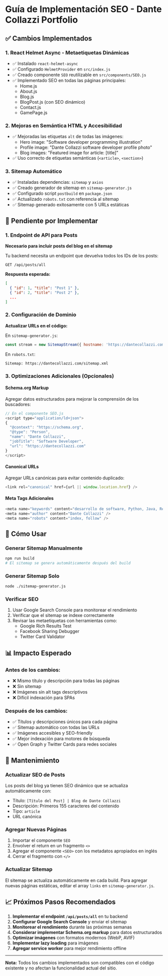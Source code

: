 # Guía de Implementación SEO - Dante Collazzi Portfolio

## ✅ Cambios Implementados

### 1. React Helmet Async - Metaetiquetas Dinámicas
- ✅ Instalado `react-helmet-async`
- ✅ Configurado `HelmetProvider` en `src/index.js`
- ✅ Creado componente `SEO` reutilizable en `src/components/SEO.js`
- ✅ Implementado SEO en todas las páginas principales:
  - Home.js
  - About.js
  - Blog.js
  - BlogPost.js (con SEO dinámico)
  - Contact.js
  - GamePage.js

### 2. Mejoras en Semántica HTML y Accesibilidad
- ✅ Mejoradas las etiquetas `alt` de todas las imágenes:
  - Hero image: "Software developer programming illustration"
  - Profile image: "Dante Collazzi software developer profile photo"
  - Blog images: "Featured image for article: [title]"
- ✅ Uso correcto de etiquetas semánticas (`<article>`, `<section>`)

### 3. Sitemap Automático
- ✅ Instaladas dependencias: `sitemap` y `axios`
- ✅ Creado generador de sitemap en `sitemap-generator.js`
- ✅ Configurado script `postbuild` en `package.json`
- ✅ Actualizado `robots.txt` con referencia al sitemap
- ✅ Sitemap generado exitosamente con 5 URLs estáticas

## 🔄 Pendiente por Implementar

### 1. Endpoint de API para Posts
**Necesario para incluir posts del blog en el sitemap**

Tu backend necesita un endpoint que devuelva todos los IDs de los posts:
```
GET /api/posts/all
```

**Respuesta esperada:**
```json
[
  { "id": 1, "title": "Post 1" },
  { "id": 2, "title": "Post 2" },
  ...
]
```

### 2. Configuración de Dominio
**Actualizar URLs en el código:**

En `sitemap-generator.js`:
```javascript
const stream = new SitemapStream({ hostname: 'https://dantecollazzi.com' });
```

En `robots.txt`:
```
Sitemap: https://dantecollazzi.com/sitemap.xml
```

### 3. Optimizaciones Adicionales (Opcionales)

#### Schema.org Markup
Agregar datos estructurados para mejorar la comprensión de los buscadores:

```javascript
// En el componente SEO.js
<script type="application/ld+json">
{
  "@context": "https://schema.org",
  "@type": "Person",
  "name": "Dante Collazzi",
  "jobTitle": "Software Developer",
  "url": "https://dantecollazzi.com"
}
</script>
```

#### Canonical URLs
Agregar URLs canónicas para evitar contenido duplicado:

```javascript
<link rel="canonical" href={url || window.location.href} />
```

#### Meta Tags Adicionales
```javascript
<meta name="keywords" content="desarrollo de software, Python, Java, React, programación" />
<meta name="author" content="Dante Collazzi" />
<meta name="robots" content="index, follow" />
```

## 🚀 Cómo Usar

### Generar Sitemap Manualmente
```bash
npm run build
# El sitemap se genera automáticamente después del build
```

### Generar Sitemap Solo
```bash
node ./sitemap-generator.js
```

### Verificar SEO
1. Usar Google Search Console para monitorear el rendimiento
2. Verificar que el sitemap se indexe correctamente
3. Revisar las metaetiquetas con herramientas como:
   - Google Rich Results Test
   - Facebook Sharing Debugger
   - Twitter Card Validator

## 📊 Impacto Esperado

### Antes de los cambios:
- ❌ Mismo título y descripción para todas las páginas
- ❌ Sin sitemap
- ❌ Imágenes sin alt tags descriptivos
- ❌ Difícil indexación para SPAs

### Después de los cambios:
- ✅ Títulos y descripciones únicos para cada página
- ✅ Sitemap automático con todas las URLs
- ✅ Imágenes accesibles y SEO-friendly
- ✅ Mejor indexación para motores de búsqueda
- ✅ Open Graph y Twitter Cards para redes sociales

## 🔧 Mantenimiento

### Actualizar SEO de Posts
Los posts del blog ya tienen SEO dinámico que se actualiza automáticamente con:
- Título: `[Título del Post] | Blog de Dante Collazzi`
- Descripción: Primeros 155 caracteres del contenido
- Tipo: `article`
- URL canónica

### Agregar Nuevas Páginas
1. Importar el componente `SEO`
2. Envolver el return en un fragmento `<>`
3. Agregar el componente `<SEO>` con los metadatos apropiados en inglés
4. Cerrar el fragmento con `</>`

### Actualizar Sitemap
El sitemap se actualiza automáticamente en cada build. Para agregar nuevas páginas estáticas, editar el array `links` en `sitemap-generator.js`.

## 📈 Próximos Pasos Recomendados

1. **Implementar el endpoint `/api/posts/all`** en tu backend
2. **Configurar Google Search Console** y enviar el sitemap
3. **Monitorear el rendimiento** durante las próximas semanas
4. **Considerar implementar Schema.org markup** para datos estructurados
5. **Optimizar imágenes** con formatos modernos (WebP, AVIF)
6. **Implementar lazy loading** para imágenes
7. **Agregar service worker** para mejor rendimiento offline

---

**Nota:** Todos los cambios implementados son compatibles con el código existente y no afectan la funcionalidad actual del sitio.
